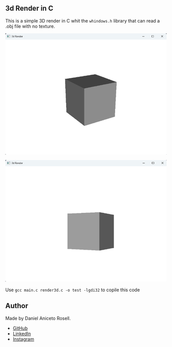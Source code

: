 ## 3d Render in C

This is a simple 3D render in C whit the `whindows.h` library that can read a .obj file with no texture.

![Loading...](https://raw.githubusercontent.com/DanielRosell06/3d-Render-in-C/main/assets/print-01.png)

![Loading...](https://raw.githubusercontent.com/DanielRosell06/3d-Render-in-C/main/assets/print-02.png)

Use `gcc main.c render3d.c -o test -lgdi32` to copile this code

## Author

Made by Daniel Aniceto Rosell.

- [GitHub](https://github.com/DanielRosell06)  
- [LinkedIn](https://www.linkedin.com/in/daniel-rosell-48bb48305/)  
- [Instagram](https://www.instagram.com/daniel_rosell_06/)